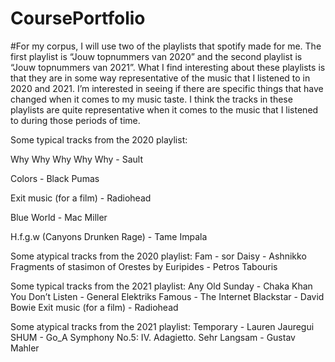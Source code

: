 # CoursePortfolio
#For my corpus, I will use two of the playlists that spotify made for me. The first playlist is “Jouw topnummers van 2020” and the second playlist is “Jouw topnummers van 2021”. 
What I find interesting about these playlists is that they are in some way representative of the music that I listened to in 2020 and 2021. I’m interested in seeing if there are specific things that have changed when it comes to my music taste. I think the tracks in these playlists are quite representative when it comes to the music that I listened to during those periods of time. 


Some typical tracks from the 2020 playlist:

Why Why Why Why Why - Sault

Colors - Black Pumas

Exit music (for a film) - Radiohead

Blue World - Mac Miller

H.f.g.w (Canyons Drunken Rage) - Tame Impala

Some atypical tracks from the 2020 playlist:
Fam - sor
Daisy - Ashnikko 
Fragments of stasimon of Orestes by Euripides - Petros Tabouris

Some typical tracks from the 2021 playlist:
Any Old Sunday - Chaka Khan
You Don’t Listen - General Elektriks
Famous - The Internet
Blackstar - David Bowie
Exit music (for a film) - Radiohead

Some atypical tracks from the 2021 playlist:
Temporary - Lauren Jauregui 
SHUM - Go_A
Symphony No.5: IV. Adagietto. Sehr Langsam - Gustav Mahler
